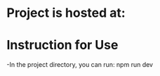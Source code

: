 # Project is hosted at:
[](https://reacttodoosh.netlify.app)


# Instruction for Use 
-In the project directory, you can run: npm run dev 


